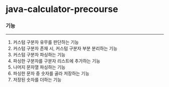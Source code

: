 # java-calculator-precourse


### 기능      

---
1. 커스텀 구분자 유무를 판단하는 기능
2. 커스텀 구분자 존재 시, 커스텀 구분자 부분 분리하는 기능
3. 커스텀 구분자 파싱하는 기능
4. 파싱한 구분자를 구분자 리스트에 추가하는 기능
5. 나머지 문자열 파싱하는 기능
6. 파싱한 문자 중 숫자를 골라 저장하는 기능
7. 저장된 숫자를 더하는 기능